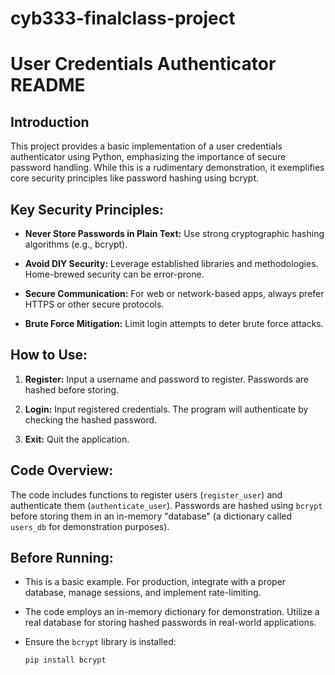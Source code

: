 # cyb333-finalclass-project
# User Credentials Authenticator README

## Introduction
This project provides a basic implementation of a user credentials authenticator using Python, emphasizing the importance of secure password handling. While this is a rudimentary demonstration, it exemplifies core security principles like password hashing using bcrypt.

## Key Security Principles:
- **Never Store Passwords in Plain Text:** Use strong cryptographic hashing algorithms (e.g., bcrypt).
  
- **Avoid DIY Security:** Leverage established libraries and methodologies. Home-brewed security can be error-prone.
  
- **Secure Communication:** For web or network-based apps, always prefer HTTPS or other secure protocols.
  
- **Brute Force Mitigation:** Limit login attempts to deter brute force attacks.

## How to Use:
1. **Register:** Input a username and password to register. Passwords are hashed before storing.
   
2. **Login:** Input registered credentials. The program will authenticate by checking the hashed password.

3. **Exit:** Quit the application.

## Code Overview:
The code includes functions to register users (`register_user`) and authenticate them (`authenticate_user`). Passwords are hashed using `bcrypt` before storing them in an in-memory "database" (a dictionary called `users_db` for demonstration purposes).

## Before Running:
- This is a basic example. For production, integrate with a proper database, manage sessions, and implement rate-limiting.
  
- The code employs an in-memory dictionary for demonstration. Utilize a real database for storing hashed passwords in real-world applications.
  
- Ensure the `bcrypt` library is installed:
  ```bash
  pip install bcrypt
